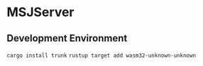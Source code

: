 # MSJServer

## Development Environment

`cargo install trunk`
`rustup target add wasm32-unknown-unknown`
